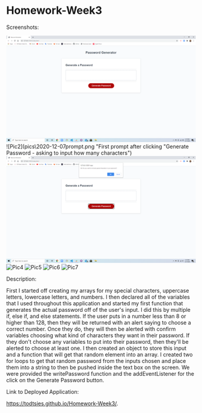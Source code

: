 # Homework-Week3
Screenshots: 

![Pic1](pics\2020-12-07.png "Deployed application without any clicks")
![Pic2](pics\2020-12-07prompt.png "First prompt after clicking "Generate Password - asking to input how many characters")
![Pic3](pics\2020-12-07specialChar.png "Do you want special characters in your password?")
![Pic4](pics\2020-12-07numbers "Do you want numbers in your password?")
![Pic5](pics\2020-12-07lowercase "Do you want any lowercase letters in your password?")
![Pic6](pics\2020-12-07uppercase "Do you want any uppercase letters in your password?")
![Pic7](pics\password.png "This is the generated password")

Description:

First I started off creating my arrays for my special characters, uppercase letters, lowercase letters, and numbers. I then declared all of the variables that I used throughout this application and started my first function that generates the actual password off of the user's input. I did this by multiple if, else if, and else statements. If the user puts in a number less than 8 or higher than 128, then they will be returned with an alert saying to choose a correct number. Once they do, they will then be alerted with confirm variables choosing what kind of characters they want in their password. If they don't choose any variables to put into their password, then they'll be alerted to choose at least one. I then created an object to store this input and a function that will get that random element into an array. I created two for loops to get that random password from the inputs chosen and place them into a string to then be pushed inside the text box on the screen. We were provided the writePassword function and the addEventListener for the click on the Generate Password button. 

Link to Deployed Application: 

https://todtsies.github.io/Homework-Week3/.